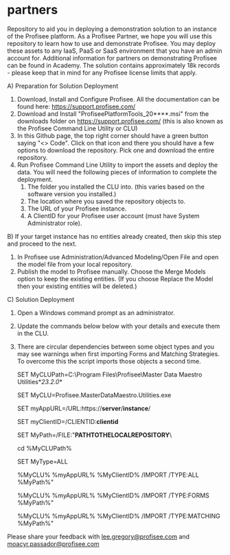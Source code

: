 # partners
Repository to aid you in deploying a demonstration solution to an instance of the Profisee platform.  As a Profisee Partner, we hope you will use this repository to learn how to use and demonstrate Profisee.  You may deploy these assets to any IaaS, PaaS or SaaS environment that you have an admin account for.  Additional information for partners on demonstrating Profisee can be found in Academy.  The solution contains approximately 18k records - please keep that in mind for any Profisee license limits that apply.

A) Preparation for Solution Deployment
   1) Download, Install and Configure Profisee. All the documentation can be found here: https://support.profisee.com/
   2) Download and Install "ProfiseePlatformTools_20****.msi" from the downloads folder on https://support.profisee.com/  (this  is also known as the Profisee Command Line Utility or CLU)
   3) In this Github page, the top right corner should have a green button saying "<> Code". Click on that icon and there you should have a few options to download the repository. Pick one and download the entire repository.
   4) Run Profisee Command Line Utility to import the assets and deploy the data. You will need the following pieces of information to complete the deployment.
      1. The folder you installed the CLU into. (this varies based on the software version you installed.)
      2. The location where you saved the repository objects to.
      3. The URL of your Profisee instance.
      4. A ClientID for your Profisee user account (must have System Administrator role).
  
B) If your target instance has no entities already created, then skip this step and proceed to the next. 
   1. In Profisee use Administration/Advanced Modeling/Open File and open the model file from your local repository.
   2. Publish the model to Profisee manually.  Choose the Merge Models option to keep the existing entities.  (If you choose Replace the Model then your existing entities will be deleted.)
       
C) Solution Deployment
   1. Open a Windows command prompt as an administrator.
   2. Update the commands below below with your details and execute them in the CLU.
   3. There are circular dependencies between some object types and you may see warnings when first importing Forms and Matching Strategies.  To overcome this the script imports those objects a second time.

      SET MyCLUPath=C:\Program Files\Profisee\Master Data Maestro Utilities\**23.2.0**
      
      SET MyCLU=Profisee.MasterDataMaestro.Utilities.exe
      
      SET myAppURL=/URL:https://**server**/**instance**/
      
      SET myClientID=/CLIENTID:**clientid**
      
      SET MyPath=/FILE:"**PATHTOTHELOCALREPOSITORY**\
      
      cd %MyCLUPath%
      
      SET MyType=ALL
      
      %MyCLU% %myAppURL% %MyClientID% /IMPORT /TYPE:ALL %MyPath%"
      
      %MyCLU% %myAppURL% %MyClientID% /IMPORT /TYPE:FORMS %MyPath%"
      
      %MyCLU% %myAppURL% %MyClientID% /IMPORT /TYPE:MATCHING %MyPath%"


Please share your feedback with lee.gregory@profisee.com and moacyr.passador@profisee.com 
